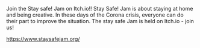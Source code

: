 Join the Stay safe! Jam on Itch.io!!
Stay Safe! Jam is about staying at home and being creative. In these days of the Corona crisis, everyone can do their part to improve the situation. The stay safe Jam is held on Itch.io - join us!

https://www.staysafejam.org/